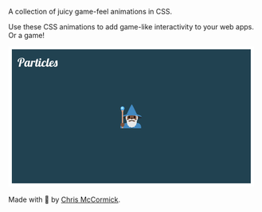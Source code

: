 A collection of juicy game-feel animations in CSS.

Use these CSS animations to add game-like interactivity to your web apps. Or a game!

![Particle Wizard GIF](./public/juice-it-css.gif)

Made with 🤖 by [Chris McCormick](https://mccormick.cx).

